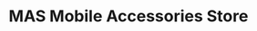 ---
title: "MAS Mobile Accessories Store"
url: /karachi/mas-mobile-accessories-store/
shop: Handy
---